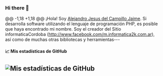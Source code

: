 ### Hi there 👋
@@ -1,18 +1,18 @@
¡Hola!
Soy [Alejandro Jesus del Campillo Jaime](https://www.facebook.com/alejandrojesusdelcampillo). 
Si desarrolla software utilizando el lenguaje de programación PHP, es posible que haya encontrado mi nombre. 
Soy el creador del Sitio informaticaCordoba (http://www.facebook.com/m.informatica2k.com.ar), así como de muchas otras bibliotecas y herramientas---
####  📈 Mis estadísticas de GitHub
![ Mis estadísticas de GitHub ](https://github-readme-stats.vercel.app/api?username=informaticacba&show_icons=true&count_private=true&hide_title=true)
---

<!--
**informaticacba/informaticacba** is a ✨ _special_ ✨ repository because its `README.md` (this file) appears on your GitHub profile.

Here are some ideas to get you started:

- 🔭 I’m currently working on ...
- 🌱 I’m currently learning ...
- 👯 I’m looking to collaborate on ...
- 🤔 I’m looking for help with ...
- 💬 Ask me about ...
- 📫 How to reach me: ...
- 😄 Pronouns: ...
- ⚡ Fun fact: ...
-->

